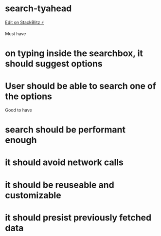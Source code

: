 # search-tyahead

[Edit on StackBlitz ⚡️](https://stackblitz.com/edit/js-rptgmo)

Must have

# on typing inside the searchbox, it should suggest options

# User should be able to search one of the options

Good to have

# search should be performant enough

# it should avoid network calls

# it should be reuseable and customizable

# it should presist previously fetched data
